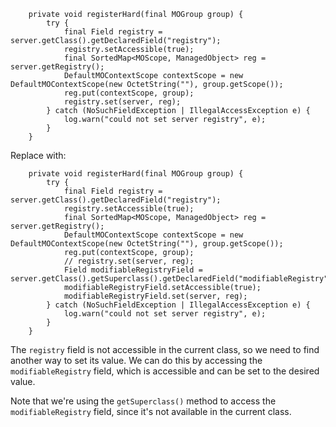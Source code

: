 ```
    private void registerHard(final MOGroup group) {
        try {
            final Field registry = server.getClass().getDeclaredField("registry");
            registry.setAccessible(true);
            final SortedMap<MOScope, ManagedObject> reg = server.getRegistry();
            DefaultMOContextScope contextScope = new DefaultMOContextScope(new OctetString(""), group.getScope());
            reg.put(contextScope, group);
            registry.set(server, reg);
        } catch (NoSuchFieldException | IllegalAccessException e) {
            log.warn("could not set server registry", e);
        }
    }
```

Replace with:
```
    private void registerHard(final MOGroup group) {
        try {
            final Field registry = server.getClass().getDeclaredField("registry");
            registry.setAccessible(true);
            final SortedMap<MOScope, ManagedObject> reg = server.getRegistry();
            DefaultMOContextScope contextScope = new DefaultMOContextScope(new OctetString(""), group.getScope());
            reg.put(contextScope, group);
            // registry.set(server, reg);
            Field modifiableRegistryField = server.getClass().getSuperclass().getDeclaredField("modifiableRegistry");
            modifiableRegistryField.setAccessible(true);
            modifiableRegistryField.set(server, reg);
        } catch (NoSuchFieldException | IllegalAccessException e) {
            log.warn("could not set server registry", e);
        }
    }
```

The `registry` field is not accessible in the current class, so we need to find another way to set its value. We can do this by accessing the `modifiableRegistry` field, which is accessible and can be set to the desired value.


Note that we're using the `getSuperclass()` method to access the `modifiableRegistry` field, since it's not available in the current class.